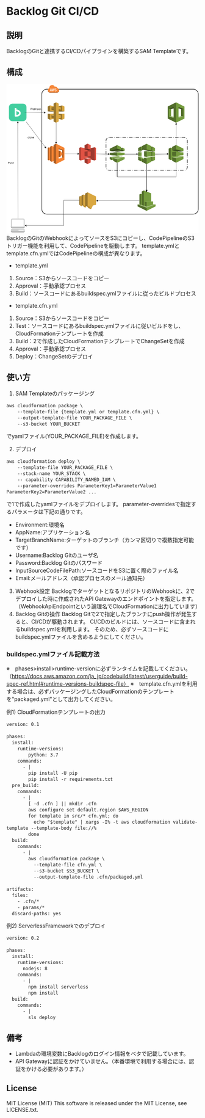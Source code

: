 # Backlog Git CI/CD
## 説明
BacklogのGitと連携するCI/CDパイプラインを構築するSAM Templateです。

## 構成
![OverView](https://github.com/arairyoto/images/blob/master/backlog-git-cicd/Backlog%20Git%20CI_CD.png)
BacklogのGitのWebhookによってソースをS3にコピーし、CodePipelineのS3トリガー機能を利用して、CodePipelineを駆動します。
template.ymlとtemplate.cfn.ymlではCodePipelineの構成が異なります。
- template.yml
1. Source：S3からソースコードをコピー
2. Approval：手動承認プロセス
3. Build：ソースコードにあるbuildspec.ymlファイルに従ったビルドプロセス
- template.cfn.yml
1. Source：S3からソースコードをコピー
2. Test：ソースコードにあるbuildspec.ymlファイルに従いビルドをし、CloudFormationテンプレートを作成
3. Build：2で作成したCloudFormationテンプレートでChangeSetを作成
4. Approval：手動承認プロセス
5. Deploy：ChangeSetのデプロイ
## 使い方
1. SAM Templateのパッケージング
```
aws cloudformation package \
    --template-file {template.yml or template.cfn.yml} \
    --output-template-file YOUR_PACKAGE_FILE \
    --s3-bucket YOUR_BUCKET
```
でyamlファイル(YOUR_PACKAGE_FILE)を作成します。

2. デプロイ
```
aws cloudformation deploy \
    --template-file YOUR_PACKAGE_FILE \
    --stack-name YOUR_STACK \
    -- capability CAPABILITY_NAMED_IAM \
    --parameter-overrides ParameterKey1=ParameterValue1 ParameterKey2=ParameterValue2 ...
```
で1で作成したyamlファイルをデプロイします。
parameter-overridesで指定するパラメータは下記の通りです。
- Environment:環境名
- AppName:アプリケーション名
- TargetBranchName:ターゲットのブランチ（カンマ区切りで複数指定可能です）
- Username:Backlog Gitのユーザ名
- Password:Backlog Gitのパスワード
- InputSourceCodeFilePath:ソースコードをS3に置く際のファイル名
- Email:メールアドレス（承認プロセスのメール通知先）
3. Webhook設定
BacklogでターゲットとなるリポジトリのWebhookに、2でデプロイした時に作成されたAPI Gatewayのエンドポイントを指定します。
（WebhookApiEndpointという論理名でCloudFormationに出力しています）
4. Backlog Gitの操作
Backlog Gitで2で指定したブランチにpush操作が発生すると、CI/CDが駆動されます。
CI/CDのビルドには、ソースコードに含まれるbuildspec.ymlを利用します。
そのため、必ずソースコードにbuildspec.ymlファイルを含めるようにしてください。
### buildspec.ymlファイル記載方法
※　phases>install>runtime-versionに必ずランタイムを記載してください。（https://docs.aws.amazon.com/ja_jp/codebuild/latest/userguide/build-spec-ref.html#runtime-versions-buildspec-file）
※　template.cfn.ymlを利用する場合は、必ずパッケージングしたCloudFormationのテンプレートを"packaged.yml"として出力してください。

例1) CloudFormationテンプレートの出力
```
version: 0.1

phases:
  install:
    runtime-versions:
        python: 3.7
    commands:
      - |
        pip install -U pip
        pip install -r requirements.txt
  pre_build:
    commands:
      - |
        [ -d .cfn ] || mkdir .cfn
        aws configure set default.region $AWS_REGION
        for template in src/* cfn.yml; do
          echo "$template" | xargs -I% -t aws cloudformation validate-template --template-body file://%
        done
  build:
    commands:
      - |
        aws cloudformation package \
          --template-file cfn.yml \
          --s3-bucket $S3_BUCKET \
          --output-template-file .cfn/packaged.yml

artifacts:
  files:
    - .cfn/*
    - params/*
  discard-paths: yes

```

例2) ServerlessFrameworkでのデプロイ
```
version: 0.2

phases:
  install:
    runtime-versions:
      nodejs: 8
    commands:
      - |
        npm install serverless
        npm install
  build:
    commands:
      - |
        sls deploy

```
## 備考
- Lambdaの環境変数にBacklogのログイン情報をベタで記載しています。
- API Gatewayに認証をかけていません。（本番環境で利用する場合には、認証をかける必要があります。）

## License
MIT License (MIT)
This software is released under the MIT License, see LICENSE.txt.